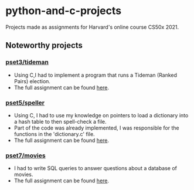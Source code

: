 # python-and-c-projects
Projects made as assignments for Harvard's online course CS50x 2021.


## Noteworthy projects

### [pset3/tideman](https://github.com/LucasNeroneRillo/python-and-c-projects/tree/main/pset3/tideman/)
* Using C,I had to implement a program that runs a Tideman (Ranked Pairs) election.
* The full assignment can be found [here](https://cs50.harvard.edu/x/2021/psets/3/tideman/).


### [pset5/speller](https://github.com/LucasNeroneRillo/python-and-c-projects/tree/main/pset5/speller/)
* Using C, I had to use my knowledge on pointers to load a dictionary into a hash table to then spell-check a file.
* Part of the code was already implemented, I was responsible for the functions in the 'dictionary.c' file.
* The full assignment can be found [here](https://cs50.harvard.edu/x/2021/psets/5/speller/).

### [pset7/movies](https://github.com/LucasNeroneRillo/python-and-c-projects/tree/main/pset7/movies/)
* I had to write SQL queries to answer questions about a database of movies.
* The full assignment can be found [here](https://cs50.harvard.edu/x/2021/psets/7/movies/).
